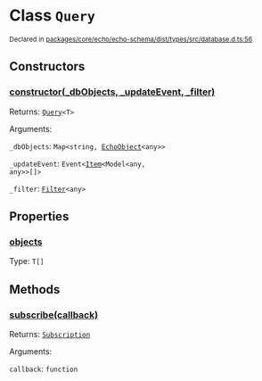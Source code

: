 # Class `Query`
<sub>Declared in [packages/core/echo/echo-schema/dist/types/src/database.d.ts:56]()</sub>




## Constructors
### [constructor(_dbObjects, _updateEvent, _filter)]()


Returns: <code>[Query](/api/@dxos/react-client/classes/Query)&lt;T&gt;</code>

Arguments: 

`_dbObjects`: <code>Map&lt;string, [EchoObject](/api/@dxos/react-client/classes/EchoObject)&lt;any&gt;&gt;</code>

`_updateEvent`: <code>Event&lt;[Item](/api/@dxos/react-client/classes/Item)&lt;Model&lt;any, any&gt;&gt;[]&gt;</code>

`_filter`: <code>[Filter](/api/@dxos/react-client/types/Filter)&lt;any&gt;</code>

## Properties
### [objects]()
Type: <code>T[]</code>

## Methods
### [subscribe(callback)]()


Returns: <code>[Subscription](/api/@dxos/react-client/types/Subscription)</code>

Arguments: 

`callback`: <code>function</code>